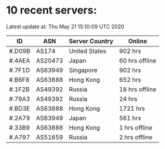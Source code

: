 # 10 recent servers:

Latest update at: Thu May 21 15:10:09 UTC 2020

| ID | ASN | Server Country | Online |
| -- | --- | -------------- | ------ |
| #.D09B | AS174 | United States | 902 hrs |
| #.4AEA | AS20473 | Japan | 60 hrs offline |
| #.7F1D | AS63949 | Singapore | 902 hrs |
| #.B6F8 | AS63888 | Hong Kong | 652 hrs |
| #.1F2B | AS49392 | Russia | 18 hrs offline |
| #.79A3 | AS49392 | Russia | 24 hrs |
| #.BD3E | AS63888 | Hong Kong | 1721 hrs |
| #.2A79 | AS63949 | Japan | 561 hrs |
| #.33B9 | AS63888 | Hong Kong | 1 hrs offline |
| #.A797 | AS51659 | Russia | 2 hrs offline |

